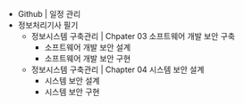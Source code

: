- Github | 일정 관리
- 정보처리기사 필기
  - 정보시스템 구축관리 | Chpater 03 소프트웨어 개발 보안 구축
    - 소프트웨어 개발 보안 설계
    - 소프트웨어 개발 보안 구현
  - 정보시스템 구축관리 | Chapter 04 시스템 보안 설계
    - 시스템 보안 설계
    - 시스템 보안 구현
